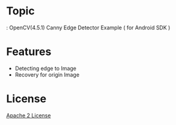 # Topic
: OpenCV(4.5.1) Canny Edge Detector Example ( for Android SDK )

# Features
- Detecting edge to Image
- Recovery for origin Image

# License
[Apache 2 License](https://github.com/opencv/opencv/blob/master/LICENSE, "Apache2 Link")
